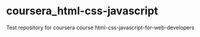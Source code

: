 # coursera_html-css-javascript
Test repository for coursera course html-css-javascript-for-web-developers
